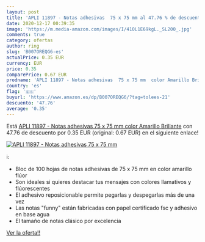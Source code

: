 ```yaml
---
layout: post
title: 'APLI 11897 - Notas adhesivas  75 x 75 mm al 47.76 % de descuento'
date: 2020-12-17 00:39:35
image: 'https://m.media-amazon.com/images/I/41OL1E69kgL._SL200_.jpg'
comments: true
category: ofertas
author: ring
slug: 'B007OREQG6-es'
actualPrice: 0.35 EUR
currency: EUR
price: 0.35
comparePrice: 0.67 EUR
prodname: 'APLI 11897 - Notas adhesivas  75 x 75 mm  color Amarillo Brillante'
country: 'es'
flag: '🇪🇸'
buyurl: 'https://www.amazon.es/dp/B007OREQG6/?tag=tolees-21'
descuento: '47.76'
average: '0.35'
---
```


Está [APLI 11897 - Notas adhesivas  75 x 75 mm  color Amarillo Brillante](https://www.amazon.es/dp/B007OREQG6/?tag=tolees-21) con 47.76 de descuento por 0.35 EUR (original: 0.67 EUR) en el siguiente enlace!

[![APLI 11897 - Notas adhesivas  75 x 75 mm](https://m.media-amazon.com/images/I/41OL1E69kgL._SL200_.jpg)](https://www.amazon.es/dp/B007OREQG6/?tag=tolees-21)

ℹ️:

- Bloc de 100 hojas de notas adhesivas de 75 x 75 mm en color amarillo flúor
- Son ideales si quieres destacar tus mensajes con colores llamativos y flúorescentes
- El adhesivo reposicionable permite pegarlas y despegarlas más de una vez
- Las notas "funny" están fabricadas con papel certificado fsc y adhesivo en base agua
- El tamaño de notas clásico por excelencia

[Ver la oferta!!](https://www.amazon.es/dp/B007OREQG6/?tag=tolees-21)
